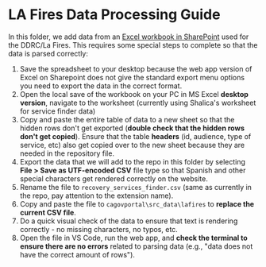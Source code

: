 # LA Fires Data Processing Guide

In this folder, we add data from an [Excel workbook in SharePoint](https://stateca.sharepoint.com/:x:/r/sites/CSProducts-NaturalDisasterResponse/Shared%20Documents/Consolidated%20Resource%20Checklist.xlsx?d=w54d2373354d14682a32cf0ddae48e0d6&csf=1&web=1&e=AgU3FF) used for the DDRC/La Fires. This requires some special steps to complete so that the data is parsed correctly:

1. Save the spreadsheet to your desktop because the web app version of Excel on Sharepoint does not give the standard export menu options you need to export the data in the correct format.
2. Open the local save of the workbook on your PC in MS Excel **desktop version**, navigate to the worksheet (currently using Shalica's worksheet for service finder data)
3. Copy and paste the entire table of data to a new sheet so that the hidden rows don't get exported (**double check that the hidden rows don't get copied**). Ensure that the table **headers** (id, audience, type of service, etc) also get copied over to the new sheet because they are needed in the repository file.
4. Export the data that we will add to the repo in this folder by selecting **File > Save as UTF-encoded CSV** file type so that Spanish and other special characters get rendered correctly on the website.
5. Rename the file to `recovery_services_finder.csv` (same as currently in the repo, pay attention to the extension name).
6. Copy and paste the file to `cagovportal\src_data\lafires` to **replace the current CSV file**.
7. Do a quick visual check of the data to ensure that text is rendering correctly - no missing characters, no typos, etc.
8. Open the file in VS Code, run the web app, and **check the terminal to ensure there are no errors** related to parsing data (e.g., "data does not have the correct amount of rows").
